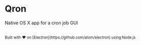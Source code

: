 # Qron  
Native OS X app for a cron job GUI

<br>
<sub>Built with ❤ on [Electron](https://github.com/atom/electron) using Node.js</sub>
